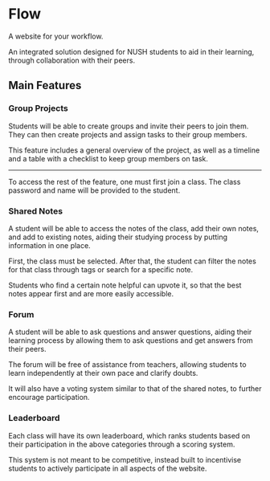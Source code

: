 # Flow

A website for your workflow.

An integrated solution designed for NUSH students to aid in their learning, through collaboration with their peers.

## Main Features

### Group Projects

Students will be able to create groups and invite their peers to join them. They can then create projects and assign tasks to their group members.

This feature includes a general overview of the project, as well as a timeline and a table with a checklist to keep group members on task.

---

To access the rest of the feature, one must first join a class. The class password and name will be provided to the student.

### Shared Notes

A student will be able to access the notes of the class, add their own notes, and add to existing notes, aiding their studying process by putting information in one place.

First, the class must be selected. After that, the student can filter the notes for that class through tags or search for a specific note.

Students who find a certain note helpful can upvote it, so that the best notes appear first and are more easily accessible.

### Forum

A student will be able to ask questions and answer questions, aiding their learning process by allowing them to ask questions and get answers from their peers.

The forum will be free of assistance from teachers, allowing students to learn independently at their own pace and clarify doubts.

It will also have a voting system similar to that of the shared notes, to further encourage participation.

### Leaderboard

Each class will have its own leaderboard, which ranks students based on their participation in the above categories through a scoring system.

This system is not meant to be competitive, instead built to incentivise students to actively participate in all aspects of the website.

